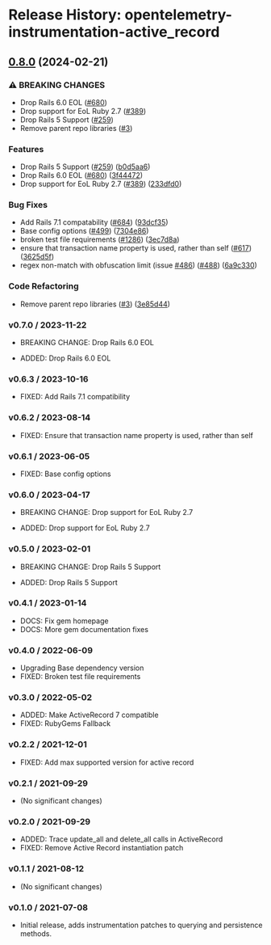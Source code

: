 # Release History: opentelemetry-instrumentation-active_record

## [0.8.0](https://github.com/yoheyk/opentelemetry-ruby-contrib/compare/opentelemetry-instrumentation-active_record-v0.7.0...opentelemetry-instrumentation-active_record/v0.8.0) (2024-02-21)


### ⚠ BREAKING CHANGES

* Drop Rails 6.0 EOL ([#680](https://github.com/yoheyk/opentelemetry-ruby-contrib/issues/680))
* Drop support for EoL Ruby 2.7 ([#389](https://github.com/yoheyk/opentelemetry-ruby-contrib/issues/389))
* Drop Rails 5 Support ([#259](https://github.com/yoheyk/opentelemetry-ruby-contrib/issues/259))
* Remove parent repo libraries ([#3](https://github.com/yoheyk/opentelemetry-ruby-contrib/issues/3))

### Features

* Drop Rails 5 Support ([#259](https://github.com/yoheyk/opentelemetry-ruby-contrib/issues/259)) ([b0d5aa6](https://github.com/yoheyk/opentelemetry-ruby-contrib/commit/b0d5aa68dd660546d28f8f89ef9004ec776c7bf6))
* Drop Rails 6.0 EOL ([#680](https://github.com/yoheyk/opentelemetry-ruby-contrib/issues/680)) ([3f44472](https://github.com/yoheyk/opentelemetry-ruby-contrib/commit/3f44472230964017d1831a47ea0661dc92d55909))
* Drop support for EoL Ruby 2.7 ([#389](https://github.com/yoheyk/opentelemetry-ruby-contrib/issues/389)) ([233dfd0](https://github.com/yoheyk/opentelemetry-ruby-contrib/commit/233dfd0dae81346e9687090f9d8dfb85215e0ba7))


### Bug Fixes

* Add Rails 7.1 compatability ([#684](https://github.com/yoheyk/opentelemetry-ruby-contrib/issues/684)) ([93dcf35](https://github.com/yoheyk/opentelemetry-ruby-contrib/commit/93dcf359a8a66d17fed545f7a642f1d3a83d4ef4))
* Base config options ([#499](https://github.com/yoheyk/opentelemetry-ruby-contrib/issues/499)) ([7304e86](https://github.com/yoheyk/opentelemetry-ruby-contrib/commit/7304e86e9a3beba5c20f790b256bbb54469411ca))
* broken test file requirements ([#1286](https://github.com/yoheyk/opentelemetry-ruby-contrib/issues/1286)) ([3ec7d8a](https://github.com/yoheyk/opentelemetry-ruby-contrib/commit/3ec7d8a456dbd3c9bbad7b397a3da8b8a311d8e3))
* ensure that transaction name property is used, rather than self ([#617](https://github.com/yoheyk/opentelemetry-ruby-contrib/issues/617)) ([3625d5f](https://github.com/yoheyk/opentelemetry-ruby-contrib/commit/3625d5f479b3bb5b124897ee80053a4f84f55650))
* regex non-match with obfuscation limit (issue [#486](https://github.com/yoheyk/opentelemetry-ruby-contrib/issues/486)) ([#488](https://github.com/yoheyk/opentelemetry-ruby-contrib/issues/488)) ([6a9c330](https://github.com/yoheyk/opentelemetry-ruby-contrib/commit/6a9c33088c6c9f39b2bc30247a3ed825553c07d4))


### Code Refactoring

* Remove parent repo libraries ([#3](https://github.com/yoheyk/opentelemetry-ruby-contrib/issues/3)) ([3e85d44](https://github.com/yoheyk/opentelemetry-ruby-contrib/commit/3e85d4436d338f326816c639cd2087751c63feb1))

### v0.7.0 / 2023-11-22

* BREAKING CHANGE: Drop Rails 6.0 EOL

* ADDED: Drop Rails 6.0 EOL

### v0.6.3 / 2023-10-16

* FIXED: Add Rails 7.1 compatibility

### v0.6.2 / 2023-08-14

* FIXED: Ensure that transaction name property is used, rather than self

### v0.6.1 / 2023-06-05

* FIXED: Base config options 

### v0.6.0 / 2023-04-17

* BREAKING CHANGE: Drop support for EoL Ruby 2.7 

* ADDED: Drop support for EoL Ruby 2.7 

### v0.5.0 / 2023-02-01

* BREAKING CHANGE: Drop Rails 5 Support 

* ADDED: Drop Rails 5 Support 

### v0.4.1 / 2023-01-14

* DOCS: Fix gem homepage 
* DOCS: More gem documentation fixes 

### v0.4.0 / 2022-06-09

* Upgrading Base dependency version
* FIXED: Broken test file requirements 

### v0.3.0 / 2022-05-02

* ADDED: Make ActiveRecord 7 compatible 
* FIXED: RubyGems Fallback 

### v0.2.2 / 2021-12-01

* FIXED: Add max supported version for active record 

### v0.2.1 / 2021-09-29

* (No significant changes)

### v0.2.0 / 2021-09-29

* ADDED: Trace update_all and delete_all calls in ActiveRecord 
* FIXED: Remove Active Record instantiation patch 

### v0.1.1 / 2021-08-12

* (No significant changes)

### v0.1.0 / 2021-07-08

* Initial release, adds instrumentation patches to querying and persistence methods.
